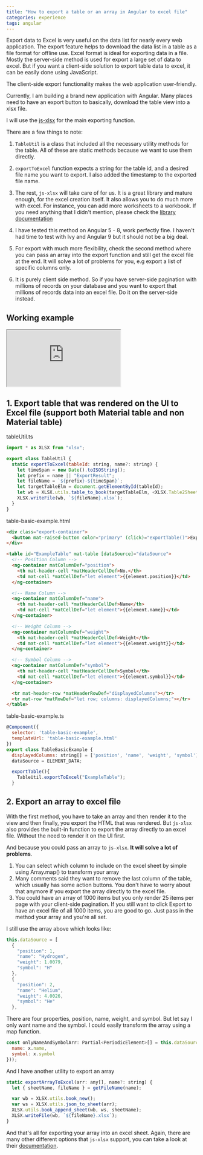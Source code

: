 ```yaml
---
title: "How to export a table or an array in Angular to excel file"
categories: experience
tags: angular
---
```


Export data to Excel is very useful on the data list for nearly every web application. The export feature helps to download the data list in a table as a file format for offline use. Excel format is ideal for exporting data in a file. Mostly the server-side method is used for export a large set of data to excel. But if you want a client-side solution to export table data to excel, it can be easily done using JavaScript.

The client-side export functionality makes the web application user-friendly.

Currently, I am building a brand new application with Angular. Many places need to have an export button to basically, download the table view into a xlsx file.

I will use the [js-xlsx](https://github.com/SheetJS/js-xlsx) for the main exporting function.

There are a few things to note:

1. `TableUtil` is a class that included all the necessary utility methods for the table. All of these are static methods because we want to use them directly.

2. `exportToExcel` function expects a string for the table id, and a desired file name you want to export. I also added the timestamp to the exported file name.

3. The rest, `js-xlsx` will take care of for us. It is a great library and mature enough, for the excel creation itself. It also allows you to do much more with excel. For instance, you can add more worksheets to a workbook. If you need anything that I didn't mention, please check the [library documentation](https://github.com/SheetJS/js-xlsx)

4. I have tested this method on Angular 5 - 8, work perfectly fine. I haven't had time to test with Ivy and Angular 9 but it should not be a big deal.

5. For export with much more flexibility, check the second method where you can pass an array into the export function and still get the excel file at the end. It will solve a lot of problems for you, e.g export a list of specific columns only.

6. It is purely client side method. So if you have server-side pagination with millions of records on your database and you want to export that millions of records data into an excel file. Do it on the server-side instead.

## Working example

<iframe class="iframe-full-w" src="https://stackblitz.com/edit/angular-material-table-export-excel-file?embed=1"></iframe>

## 1. Export table that was rendered on the UI to Excel file (support both Material table and non Material table)

tableUtil.ts

```javascript
import * as XLSX from "xlsx";

export class TableUtil {
  static exportToExcel(tableId: string, name?: string) {
    let timeSpan = new Date().toISOString();
    let prefix = name || "ExportResult";
    let fileName = `${prefix}-${timeSpan}`;
    let targetTableElm = document.getElementById(tableId);
    let wb = XLSX.utils.table_to_book(targetTableElm, <XLSX.Table2SheetOpts>{ sheet: prefix });
    XLSX.writeFile(wb, `${fileName}.xlsx`);
  }
}
```

table-basic-example.html

```html
<div class="export-container">
  <button mat-raised-button color="primary" (click)="exportTable()">Export</button>
</div>

<table id="ExampleTable" mat-table [dataSource]="dataSource">
  <!-- Position Column -->
  <ng-container matColumnDef="position">
    <th mat-header-cell *matHeaderCellDef>No.</th>
    <td mat-cell *matCellDef="let element">{{element.position}}</td>
  </ng-container>

  <!-- Name Column -->
  <ng-container matColumnDef="name">
    <th mat-header-cell *matHeaderCellDef>Name</th>
    <td mat-cell *matCellDef="let element">{{element.name}}</td>
  </ng-container>

  <!-- Weight Column -->
  <ng-container matColumnDef="weight">
    <th mat-header-cell *matHeaderCellDef>Weight</th>
    <td mat-cell *matCellDef="let element">{{element.weight}}</td>
  </ng-container>

  <!-- Symbol Column -->
  <ng-container matColumnDef="symbol">
    <th mat-header-cell *matHeaderCellDef>Symbol</th>
    <td mat-cell *matCellDef="let element">{{element.symbol}}</td>
  </ng-container>

  <tr mat-header-row *matHeaderRowDef="displayedColumns"></tr>
  <tr mat-row *matRowDef="let row; columns: displayedColumns;"></tr>
</table>
```

table-basic-example.ts

```javascript
@Component({
  selector: 'table-basic-example',
  templateUrl: 'table-basic-example.html'
})
export class TableBasicExample {
  displayedColumns: string[] = ['position', 'name', 'weight', 'symbol'];
  dataSource = ELEMENT_DATA;

  exportTable(){
    TableUtil.exportToExcel("ExampleTable");
  }
```

## 2. Export an array to excel file

With the first method, you have to take an array and then render it to the view and then finally, you export the HTML that was rendered. But `js-xlsx` also provides the built-in function to export the array directly to an excel file. Without the need to render it on the UI first.

And because you could pass an array to `js-xlsx`. **It will solve a lot of problems**.

1. You can select which column to include on the excel sheet by simple using Array.map() to transform your array
2. Many comments said they want to remove the last column of the table, which usually has some action buttons. You don't have to worry about that anymore if you export the array directly to the excel file.
3. You could have an array of 1000 items but you only render 25 items per page with your client-side pagination. If you still want to click Export to have an excel file of all 1000 items, you are good to go. Just pass in the method your array and you're all set.

I still use the array above which looks like:

```javascript
this.dataSource = [
  {
    "position": 1,
    "name": "Hydrogen",
    "weight": 1.0079,
    "symbol": "H"
  },
  {
    "position": 2,
    "name": "Helium",
    "weight": 4.0026,
    "symbol": "He"
  },
```

There are four properties, position, name, weight, and symbol. But let say I only want name and the symbol. I could easily transform the array using a map function.

```javascript
const onlyNameAndSymbolArr: Partial<PeriodicElement>[] = this.dataSource.map(x => ({
  name: x.name,
  symbol: x.symbol
}));
```

And I have another utility to export an array

```javascript
static exportArrayToExcel(arr: any[], name?: string) {
  let { sheetName, fileName } = getFileName(name);

  var wb = XLSX.utils.book_new();
  var ws = XLSX.utils.json_to_sheet(arr);
  XLSX.utils.book_append_sheet(wb, ws, sheetName);
  XLSX.writeFile(wb, `${fileName}.xlsx`);
}
```

And that's all for exporting your array into an excel sheet. Again, there are many other different options that `js-xlsx` support, you can take a look at their [documentation](https://github.com/SheetJS/js-xlsx).
